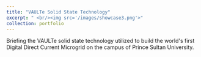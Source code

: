 ```yaml
---
title: "VAULTe Solid State Technology"
excerpt: " <br/><img src='/images/showcase3.png'>"
collection: portfolio
---
```

Briefing the VAULTe solid state technology utilized to build the world's first Digital Direct Current Microgrid on the campus of Prince Sultan University.

